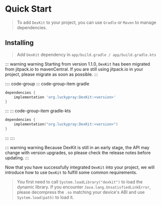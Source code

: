# Quick Start

> To add `DexKit` to your project, you can use `Gradle` or `Maven` to manage dependencies.

## Installing

> Add `DexKit` dependency in `app/build.gradle / app/build.gradle.kts`

::: warning warning
Starting from version 1.1.0, `DexKit` has been migrated from jitpack.io to mavenCentral.
If you are still using jitpack.io in your project, please migrate as soon as possible.
:::

:::: code-group
::: code-group-item gradle
```groovy
dependencies {
    implementation 'org.luckypray:DexKit:<version>'
}
```
:::
::: code-group-item gradle-kts
```kotlin
dependencies {
    implementation("org.luckypray:DexKit:<version>")
}
```
:::
::::

::: warning warning
Because DexKit is still in an early stage, the API may change with version upgrades, 
so please check the release notes before updating.
:::

Now that you have successfully integrated `DexKit` into your project,
we will introduce how to use `DexKit` to fulfill some common requirements.

> You first need to call `System.loadLibrary("dexkit")` to load the dynamic library.
> If you encounter `Java.lang.UnsatisfiedLinkError`, please decompress the `.so` 
> matching your device's ABI and use `System.load(path)` to load it.

